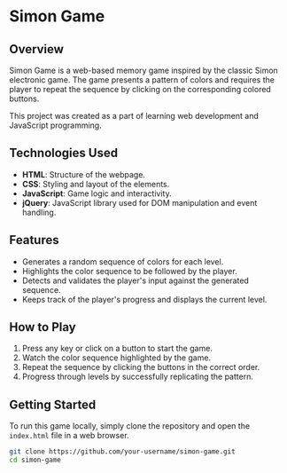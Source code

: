 # Simon Game

## Overview

Simon Game is a web-based memory game inspired by the classic Simon electronic game. The game presents a pattern of colors and requires the player to repeat the sequence by clicking on the corresponding colored buttons.

This project was created as a part of learning web development and JavaScript programming.

## Technologies Used

- **HTML**: Structure of the webpage.
- **CSS**: Styling and layout of the elements.
- **JavaScript**: Game logic and interactivity.
- **jQuery**: JavaScript library used for DOM manipulation and event handling.

## Features

- Generates a random sequence of colors for each level.
- Highlights the color sequence to be followed by the player.
- Detects and validates the player's input against the generated sequence.
- Keeps track of the player's progress and displays the current level.

## How to Play

1. Press any key or click on a button to start the game.
2. Watch the color sequence highlighted by the game.
3. Repeat the sequence by clicking the buttons in the correct order.
4. Progress through levels by successfully replicating the pattern.

## Getting Started

To run this game locally, simply clone the repository and open the `index.html` file in a web browser.

```bash
git clone https://github.com/your-username/simon-game.git
cd simon-game
```

